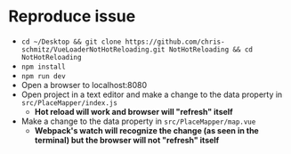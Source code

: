 # Reproduce issue

- `cd ~/Desktop && git clone https://github.com/chris-schmitz/VueLoaderNotHotReloading.git NotHotReloading && cd NotHotReloading`
- `npm install`
- `npm run dev`
- Open a browser to localhost:8080
- Open project in a text editor and make a change to the data property in `src/PlaceMapper/index.js`
    - **Hot reload will work and browser will "refresh" itself**
- Make a change to the data property in `src/PlaceMapper/map.vue`
    - **Webpack's watch will recognize the change (as seen in the terminal) but the browser will not "refresh" itself**

